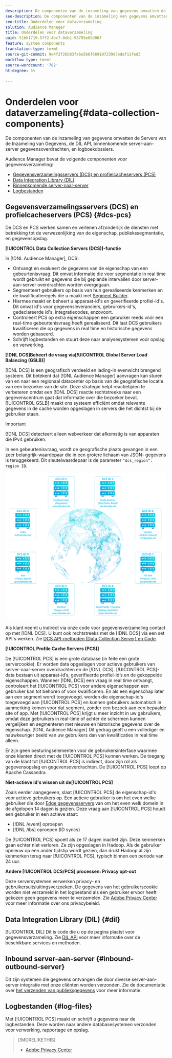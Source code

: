 ```yaml
---
description: De componenten van de inzameling van gegevens omvatten de Servers van de Inzameling van Gegevens, de DIL API, binnenkomende server-aan-server gegevensoverdrachten, en logboekdossiers.
seo-description: De componenten van de inzameling van gegevens omvatten de Servers van de Inzameling van Gegevens, de DIL API, binnenkomende server-aan-server gegevensoverdrachten, en logboekdossiers.
seo-title: Onderdelen voor dataverzameling
solution: Audience Manager
title: Onderdelen voor dataverzameling
uuid: 51bb1719-5ff2-4bc7-8eb1-98795e05d08f
feature: system components
translation-type: tm+mt
source-git-commit: 9e4f2f26b83fe6e5b6f669107239d7edaf11fed3
workflow-type: tm+mt
source-wordcount: '762'
ht-degree: 5%

---
```



# Onderdelen voor dataverzameling{#data-collection-components}

De componenten van de inzameling van gegevens omvatten de Servers van de Inzameling van Gegevens, de DIL API, binnenkomende server-aan-server gegevensoverdrachten, en logboekdossiers.

<!-- 

c_compcollect.xml

 -->

Audience Manager bevat de volgende componenten voor gegevensverzameling:

* [Gegevensverzamelingsservers (DCS) en profielcacheservers (PCS)](../../reference/system-components/components-data-collection.md#dcs-pcs)
* [Data Integration Library (DIL)](../../reference/system-components/components-data-collection.md#dil)
* [Binnenkomende server-naar-server](../../reference/system-components/components-data-collection.md#inbound-outbound-server)
* [Logbestanden](../../reference/system-components/components-data-collection.md#log-files)

## Gegevensverzamelingsservers (DCS) en profielcacheservers (PCS) {#dcs-pcs}

De DCS en PCS werken samen en verlenen afzonderlijk de diensten met betrekking tot de verwezenlijking van de eigenschap, publiekssegmentatie, en gegevensopslag.

**[!UICONTROL Data Collection Servers (DCS)]-functie**

In [!DNL Audience Manager], DCS:

* Ontvangt en evalueert de gegevens van de eigenschap van een gebeurtenisvraag. Dit omvat informatie die voor segmentatie in real time wordt gebruikt en gegevens die bij geplande intervallen door server-aan-server overdrachten worden overgegaan.
* Segmenteert gebruikers op basis van hun gerealiseerde kenmerken en de kwalificatieregels die u maakt met [Segment Builder](../../features/segments/segment-builder.md).
* Hiermee maakt en beheert u apparaat-id&#39;s en geverifieerde profiel-id&#39;s. Dit omvat id&#39;s voor gegevensleveranciers, gebruikers-id&#39;s, gedeclareerde id&#39;s, integratiecodes, enzovoort.
* Controleert PCS op extra eigenschappen een gebruiker reeds vóór een real-time gebeurtenisvraag heeft gerealiseerd. Dit laat DCS gebruikers kwalificeren die op gegevens in real time en historische gegevens worden gebaseerd.
* Schrijft logbestanden en stuurt deze naar analysesystemen voor opslag en verwerking.

**[!DNL DCS]Beheert de vraag via[!UICONTROL Global Server Load Balancing (GSLB)]**

[!DNL DCS] is een geografisch verdeeld en lading-in evenwicht brengend systeem. Dit betekent dat [!DNL Audience Manager] aanvragen kan sturen van en naar een regionaal datacenter op basis van de geografische locatie van een bezoeker van de site. Deze strategie helpt reactietijden te verbeteren omdat een [!DNL DCS] reactie rechtstreeks naar een gegevenscentrum gaat dat informatie over die bezoeker bevat. [!UICONTROL GSLB] maakt ons systeem efficiënt omdat relevante gegevens in de cache worden opgeslagen in servers die het dichtst bij de gebruiker staan.

>[!IMPORTANT]
>
>[!DNL DCS] detecteert alleen webverkeer dat afkomstig is van apparaten die IPv4 gebruiken.

In een gebeurtenisvraag, wordt de geografische plaats gevangen in een zeer belangrijk-waardepaar die in een grotere lichaam van JSON- gegevens is teruggekeerd. Dit sleutelwaardepaar is de parameter `"dcs_region": region ID`.

![](assets/dcs-map.png)

Als klant neemt u indirect via onze code voor gegevensverzameling contact op met [!DNL DCS]. U kunt ook rechtstreeks met de [!DNL DCS] via een set API&#39;s werken. Zie [DCS API-methoden (Data Collection Server) en Code](../../api/dcs-intro/dcs-event-calls/dcs-event-calls.md).

**[!UICONTROL Profile Cache Servers (PCS)]**

De [!UICONTROL PCS] is een grote database (in feite een grote servercookie). Er worden data opgeslagen voor actieve gebruikers van server-naar-server overdrachten en de [!DNL DCS]. [!UICONTROL PCS]-data bestaan uit apparaat-id’s, geverifieerde profiel-id’s en de gekoppelde eigenschappen. Wanneer [!DNL DCS] een vraag in real time ontvangt, controleert het [!UICONTROL PCS] voor andere eigenschappen een gebruiker kan tot behoren of voor kwalificeren. En als een eigenschap later aan een segment wordt toegevoegd, worden die eigenschap-id&#39;s toegevoegd aan [!UICONTROL PCS] en kunnen gebruikers automatisch in aanmerking komen voor dat segment, zonder een bezoek aan een bepaalde site of app. Met [!UICONTROL PCS] krijgt u meer inzicht in uw gebruikers, omdat deze gebruikers in real-time of achter de schermen kunnen vergelijken en segmenteren met nieuwe en historische gegevens over de eigenschap. [!DNL Audience Manager] Dit gedrag geeft u een vollediger en nauwkeuriger beeld van uw gebruikers dan van kwalificaties in real time alleen.

Er zijn geen besturingselementen voor de gebruikersinterface waarmee onze klanten direct met de [!UICONTROL PCS] kunnen werken. De toegang van de klant tot [!UICONTROL PCS] is indirect, door zijn rol als gegevensopslag en gegevensoverdrachten. De [!UICONTROL PCS] loopt op Apache Cassandra.

**Niet-actieve id&#39;s wissen uit de[!UICONTROL PCS]**

Zoals eerder aangegeven, slaat [!UICONTROL PCS] de eigenschap-id&#39;s voor actieve gebruikers op. Een actieve gebruiker is om het even welke gebruiker die door [Edge gegevensservers](../../reference/system-components/components-edge.md) van om het even welk domein in de afgelopen 14 dagen is gezien. Deze vraag aan [!UICONTROL PCS] houdt een gebruiker in een actieve staat:

* [!DNL /event] oproepen
* [!DNL /ibs] oproepen (ID syncs)

<!-- 

Removed /dpm calls from the bulleted list. /dpm calls have been deprecated.

 -->

De [!UICONTROL PCS] spoelt als ze 17 dagen inactief zijn. Deze kenmerken gaan echter niet verloren. Ze zijn opgeslagen in Hadoop. Als de gebruiker opnieuw op een ander tijdstip wordt gezien, dan drukt Hadoop al zijn kenmerken terug naar [!UICONTROL PCS], typisch binnen een periode van 24 uur.

**Andere  [!UICONTROL DCS/PCS] processen: Privacy opt-out**

Deze serversystemen verwerken privacy- en gebruikersuitsluitingsverzoeken. De gegevens van het gebruikerscookie worden niet verzameld in het logbestand als een gebruiker ervoor heeft gekozen geen gegevens meer te verzamelen. Zie [Adobe Privacy Center](https://www.adobe.com/nl/privacy/advertising-services.html) voor meer informatie over ons privacybeleid.

## Data Integration Library (DIL) {#dil}

[!UICONTROL DIL] Dit is code die u op de pagina plaatst voor gegevensverzameling. Zie [DIL API](../../dil/dil-overview.md) voor meer informatie over de beschikbare services en methoden.

## Inbound server-aan-server {#inbound-outbound-server}

Dit zijn systemen die gegevens ontvangen die door diverse server-aan-server integratie met onze cliënten worden verzonden. Zie de documentatie over [het verzenden van publieksgegevens](/help/using/integration/sending-audience-data/real-time-data-integration/real-time-tech-specs.md) voor meer informatie.

## Logbestanden {#log-files}

Met [!UICONTROL PCS] maakt en schrijft u gegevens naar de logbestanden. Deze worden naar andere databasesystemen verzonden voor verwerking, rapportage en opslag.

>[!MORELIKETHIS]
>
>* [Adobe Privacy Center](https://www.adobe.com/nl/privacy.html)

